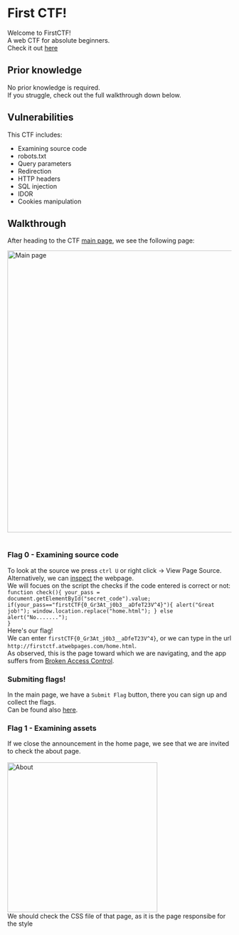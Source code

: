 # First CTF!
Welcome to FirstCTF!
<br>
A web CTF for absolute beginners.
<br>
Check it out [here](http://firstctf.atwebpages.com "firstCTF")
<br>
## Prior knowledge
No prior knowledge is required.
<br>
If you struggle, check out the full walkthrough down below.
<br>
## Vulnerabilities
This CTF includes:
* Examining source code
* robots.txt
* Query parameters
* Redirection
* HTTP headers
* SQL injection
* IDOR
* Cookies manipulation

## Walkthrough
After heading to the CTF [main page](http://firstctf.atwebpages.com "firstCTF"), we see the following page:

<img width="634" alt="Main page" src="https://github.com/H3NGO1U/firstCTF/assets/100107865/300b53fc-de11-4296-95cc-7d9e1bf1ff12">
<br>
<br>

### Flag 0 - Examining source code
To look at the source we press `ctrl U` or right click -> View Page Source.
<br>
Alternatively, we can [inspect](https://zapier.com/blog/inspect-element-tutorial) the webpage.
<br>
We will focues on the script the checks if the code entered is correct or not:
<br>
<code>function check(){
            your_pass = document.getElementById("secret_code").value;
            if(your_pass=="firstCTF{0_Gr3At_j0b3__aDfeT23V^4}"){
                alert("Great job!");
                window.location.replace("home.html");
            }
            else
                alert("No.......");
        }</code>
  <br>
  Here's our flag!
  <br>
  We can enter `firstCTF{0_Gr3At_j0b3__aDfeT23V^4}`, or we can type in the url `http://firstctf.atwebpages.com/home.html`.
  <br>
  As observed, this is the page toward which we are navigating, and the app suffers from [Broken Access Control](https://owasp.org/Top10/A01_2021-Broken_Access_Control).
### Submiting flags!
In the main page, we have a `Submit Flag` button, there you can sign up and collect the flags.
<br>
Can be found also [here](http://firstctf-flag-collector.rf.gd/).
<br>
### Flag 1 - Examining assets
If we close the announcement in the home page, we see that we are invited to check the about page.
<br>
<br><img width="337" alt="About" src="https://github.com/H3NGO1U/firstCTF/assets/100107865/3e859495-2594-40e5-93d0-64edf2b03891">
<br>
We should check the CSS file of that page, as it is the page responsibe for the style

